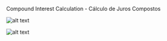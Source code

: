Compound Interest Calculation - Cálculo de Juros Compostos

![alt text](https://github.com/alm9/React-Juros-Compostos/tree/master/figures/example.gif)

![alt text](https://github.com/alm9/React-Juros-Compostos/tree/master/figures/example.png)

